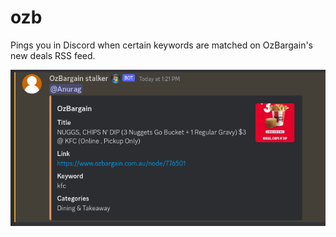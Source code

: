 # ozb

Pings you in Discord when certain keywords are matched on OzBargain's new deals RSS feed.

![Discord Notification](./assets/discord-notif.png)
